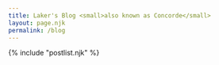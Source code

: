 ```yaml
---
title: Laker's Blog <small>also known as Concorde</small>
layout: page.njk
permalink: /blog
---
```


{% include "postlist.njk" %}